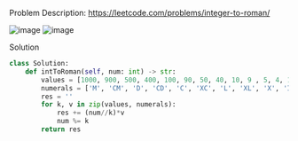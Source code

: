 Problem Description: https://leetcode.com/problems/integer-to-roman/

![image](https://user-images.githubusercontent.com/11685096/151415287-a34f2dbe-40cd-4058-a764-30d47229f69e.png)
![image](https://user-images.githubusercontent.com/11685096/151415345-35af86a4-4247-43db-9031-7e7857ba488f.png)

Solution

```python
class Solution:
    def intToRoman(self, num: int) -> str:
        values = [1000, 900, 500, 400, 100, 90, 50, 40, 10, 9 , 5, 4, 1]
        numerals = ['M', 'CM', 'D', 'CD', 'C', 'XC', 'L', 'XL', 'X', 'IX', 'V', 'IV', 'I']
        res = ''
        for k, v in zip(values, numerals):
            res += (num//k)*v
            num %= k
        return res
```
